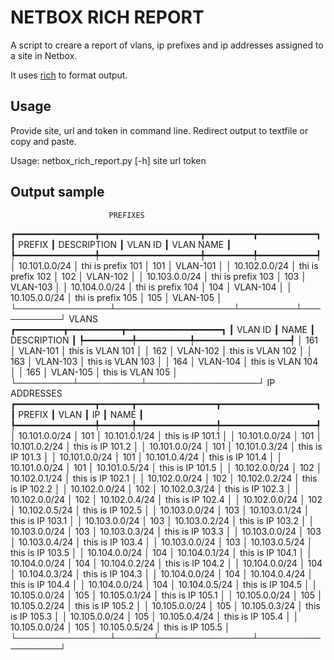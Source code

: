 # NETBOX RICH REPORT

A script to creare a report of vlans, ip prefixes and ip addresses assigned to a site in Netbox.

It uses [rich](https://github.com/willmcgugan/rich) to format output.


## Usage

Provide site, url and token in command line. Redirect output to textfile or copy and paste.

Usage: netbox_rich_report.py [-h] site url token


## Output sample

                          PREFIXES                          
┏━━━━━━━━━━━━━━━┳━━━━━━━━━━━━━━━━━━━┳━━━━━━━━━┳━━━━━━━━━━━┓
┃    PREFIX     ┃ DESCRIPTION       ┃ VLAN ID ┃ VLAN NAME ┃
┡━━━━━━━━━━━━━━━╇━━━━━━━━━━━━━━━━━━━╇━━━━━━━━━╇━━━━━━━━━━━┩
│ 10.101.0.0/24 │ thi is prefix 101 │   101   │ VLAN-101  │
│ 10.102.0.0/24 │ thi is prefix 102 │   102   │ VLAN-102  │
│ 10.103.0.0/24 │ thi is prefix 103 │   103   │ VLAN-103  │
│ 10.104.0.0/24 │ thi is prefix 104 │   104   │ VLAN-104  │
│ 10.105.0.0/24 │ thi is prefix 105 │   105   │ VLAN-105  │
└───────────────┴───────────────────┴─────────┴───────────┘
                  VLANS                  
┏━━━━━━━━━┳━━━━━━━━━━┳━━━━━━━━━━━━━━━━━━┓
┃ VLAN ID ┃ NAME     ┃ DESCRIPTION      ┃
┡━━━━━━━━━╇━━━━━━━━━━╇━━━━━━━━━━━━━━━━━━┩
│   161   │ VLAN-101 │ this is VLAN 101 │
│   162   │ VLAN-102 │ this is VLAN 102 │
│   163   │ VLAN-103 │ this is VLAN 103 │
│   164   │ VLAN-104 │ this is VLAN 104 │
│   165   │ VLAN-105 │ this is VLAN 105 │
└─────────┴──────────┴──────────────────┘
                       IP ADDRESSES                        
┏━━━━━━━━━━━━━━━┳━━━━━━┳━━━━━━━━━━━━━━━┳━━━━━━━━━━━━━━━━━━┓
┃    PREFIX     ┃ VLAN ┃ IP            ┃ NAME             ┃
┡━━━━━━━━━━━━━━━╇━━━━━━╇━━━━━━━━━━━━━━━╇━━━━━━━━━━━━━━━━━━┩
│ 10.101.0.0/24 │ 101  │ 10.101.0.1/24 │ this is IP 101.1 │
│ 10.101.0.0/24 │ 101  │ 10.101.0.2/24 │ this is IP 101.2 │
│ 10.101.0.0/24 │ 101  │ 10.101.0.3/24 │ this is IP 101.3 │
│ 10.101.0.0/24 │ 101  │ 10.101.0.4/24 │ this is IP 101.4 │
│ 10.101.0.0/24 │ 101  │ 10.101.0.5/24 │ this is IP 101.5 │
│ 10.102.0.0/24 │ 102  │ 10.102.0.1/24 │ this is IP 102.1 │
│ 10.102.0.0/24 │ 102  │ 10.102.0.2/24 │ this is IP 102.2 │
│ 10.102.0.0/24 │ 102  │ 10.102.0.3/24 │ this is IP 102.3 │
│ 10.102.0.0/24 │ 102  │ 10.102.0.4/24 │ this is IP 102.4 │
│ 10.102.0.0/24 │ 102  │ 10.102.0.5/24 │ this is IP 102.5 │
│ 10.103.0.0/24 │ 103  │ 10.103.0.1/24 │ this is IP 103.1 │
│ 10.103.0.0/24 │ 103  │ 10.103.0.2/24 │ this is IP 103.2 │
│ 10.103.0.0/24 │ 103  │ 10.103.0.3/24 │ this is IP 103.3 │
│ 10.103.0.0/24 │ 103  │ 10.103.0.4/24 │ this is IP 103.4 │
│ 10.103.0.0/24 │ 103  │ 10.103.0.5/24 │ this is IP 103.5 │
│ 10.104.0.0/24 │ 104  │ 10.104.0.1/24 │ this is IP 104.1 │
│ 10.104.0.0/24 │ 104  │ 10.104.0.2/24 │ this is IP 104.2 │
│ 10.104.0.0/24 │ 104  │ 10.104.0.3/24 │ this is IP 104.3 │
│ 10.104.0.0/24 │ 104  │ 10.104.0.4/24 │ this is IP 104.4 │
│ 10.104.0.0/24 │ 104  │ 10.104.0.5/24 │ this is IP 104.5 │
│ 10.105.0.0/24 │ 105  │ 10.105.0.1/24 │ this is IP 105.1 │
│ 10.105.0.0/24 │ 105  │ 10.105.0.2/24 │ this is IP 105.2 │
│ 10.105.0.0/24 │ 105  │ 10.105.0.3/24 │ this is IP 105.3 │
│ 10.105.0.0/24 │ 105  │ 10.105.0.4/24 │ this is IP 105.4 │
│ 10.105.0.0/24 │ 105  │ 10.105.0.5/24 │ this is IP 105.5 │
└───────────────┴──────┴───────────────┴──────────────────┘
